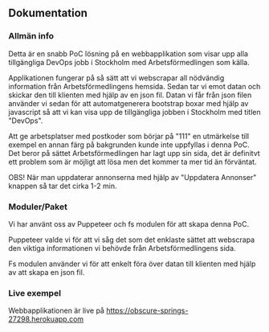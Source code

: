 ## Dokumentation
### Allmän info
Detta är en snabb PoC lösning på en webbapplikation som visar upp alla tillgängliga DevOps jobb i Stockholm med Arbetsförmedlingen som källa. 

Applikationen fungerar på så sätt att vi webscrapar all nödvändig information från Arbetsförmedlingens hemsida. Sedan tar vi emot datan och skickar den till klienten med hjälp av en json fil. Datan vi får från json filen använder vi sedan för att automatgenerera bootstrap boxar med hjälp av javascript så att vi kan visa upp de tillgängliga jobben i Stockholm med titlen "DevOps".

Att ge arbetsplatser med postkoder som börjar på "111" en utmärkelse till exempel en annan färg på bakgrunden kunde inte uppfyllas i denna PoC. Det beror på sättet Arbetsförmedlingen har lagt upp sin sida, det är definitvt ett problem som är möjligt att lösa men det kommer ta mer tid än förväntat.

OBS! När man uppdaterar annonserna med hjälp av "Uppdatera Annonser" knappen så tar det cirka 1-2 min.

### Moduler/Paket
Vi har använt oss av Puppeteer och fs modulen för att skapa denna PoC.

Puppeteer valde vi för att vi såg det som det enklaste sättet att webscrapa den viktiga informationen vi behövde från Arbetsförmedlingens sida.

Fs modulen använder vi för att enkelt föra över datan till klienten med hjälp av att skapa en json fil.

### Live exempel
Webbapplikationen är live på https://obscure-springs-27298.herokuapp.com
